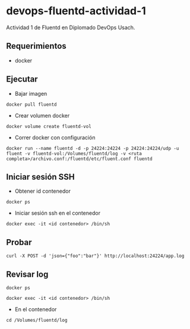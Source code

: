 # devops-fluentd-actividad-1
 Actividad 1 de Fluentd en Diplomado DevOps Usach.


## Requerimientos

- docker

## Ejecutar

- Bajar imagen

````
docker pull fluentd
````

- Crear volumen docker

```
docker volume create fluentd-vol 
```

- Correr docker con configuración

````
docker run --name fluentd -d -p 24224:24224 -p 24224:24224/udp -u fluent -v fluentd-vol:/Volumes/fluentd/log -v <ruta completa>/archivo.conf:/fluentd/etc/fluent.conf fluentd 
````

## Iniciar sesión SSH

- Obtener id contenedor

```
docker ps
```

- Iniciar sesión ssh en el contenedor

````
docker exec -it <id contenedor> /bin/sh
````

## Probar

````
curl -X POST -d 'json={"foo":"bar"}' http://localhost:24224/app.log
````

## Revisar log

```
docker ps
```

````
docker exec -it <id contenedor> /bin/sh
````

- En el contenedor

```
cd /Volumes/fluentd/log
```